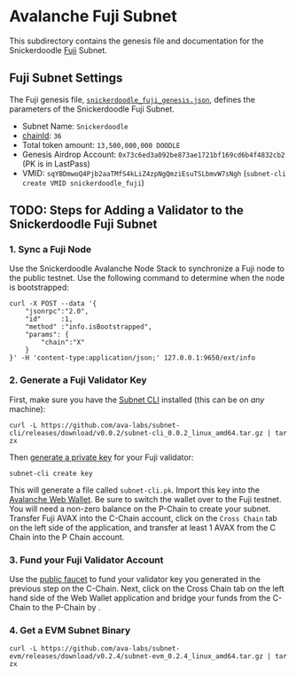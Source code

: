 # Avalanche Fuji Subnet

This subdirectory contains the genesis file and documentation for the Snickerdoodle 
[Fuji](https://docs.avax.network/quickstart/fuji-workflow) Subnet. 

## Fuji Subnet Settings

The Fuji genesis file, [`snickerdoodle_fuji_genesis.json`](/packages/subnets/fuji/snickerdoodle_fuji_genesis.json), defines the parameters of the Snickerdoodle Fuji Subnet.

- Subnet Name: `Snickerdoodle`
- [chainId](https://chainlist.org/): `36`
- Total token amount: `13,500,000,000 DOODLE` 
- Genesis Airdrop Account: `0x73c6ed3a092be873ae1721bf169cd6b4f4832cb2` (PK is in LastPass)
- VMID: `sqYBDmwoQ4Pjb2aaTMfS4kLiZ4zpNgQmziEsuTSLbmvW7sNgh` (`subnet-cli create VMID snickerdoodle_fuji`)


## TODO: Steps for Adding a Validator to the Snickerdoodle Fuji Subnet

### 1. Sync a Fuji Node

Use the Snickerdoodle Avalanche Node Stack to synchronize a Fuji node to the public testnet. Use the following command
to determine when the node is bootstrapped:

```shell
curl -X POST --data '{
    "jsonrpc":"2.0",
    "id"     :1,
    "method" :"info.isBootstrapped",
    "params": {
        "chain":"X"
    }
}' -H 'content-type:application/json;' 127.0.0.1:9650/ext/info
```

### 2. Generate a Fuji Validator Key

First, make sure you have the [Subnet CLI](https://github.com/ava-labs/subnet-cli) installed (this can be on *any* machine):

```shell
curl -L https://github.com/ava-labs/subnet-cli/releases/download/v0.0.2/subnet-cli_0.0.2_linux_amd64.tar.gz | tar zx
```

Then [generate a private key](https://docs.avax.network/subnets/create-a-fuji-subnet#private-key) for your Fuji validator:

```shell
subnet-cli create key
```

This will generate a file called `subnet-cli.pk`. Import this key into the [Avalanche Web Wallet](https://wallet.avax.network/). Be 
sure to switch the wallet over to the Fuji testnet. You will need a non-zero balance on the P-Chain to create your subnet. Transfer
Fuji AVAX into the C-Chain account, click on the `Cross Chain` tab on the left side of the application, and transfer at least 1 AVAX
from the C Chain into the P Chain account.  

### 3. Fund your Fuji Validator Account

Use the [public faucet](https://faucet.avax.network/) to fund your validator key you generated in the previous step on the C-Chain. 
Next, click on the Cross Chain tab on the left hand side of the Web Wallet application and bridge your funds from the C-Chain to the 
P-Chain by . 

### 4. Get a EVM Subnet Binary

```shell
curl -L https://github.com/ava-labs/subnet-evm/releases/download/v0.2.4/subnet-evm_0.2.4_linux_amd64.tar.gz | tar zx
```